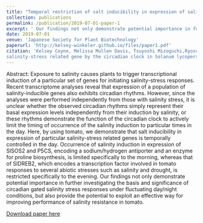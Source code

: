 ```yaml
---
title: "Temporal restriction of salt inducibility in expression of salinity-stress related gene by the circadian clock in Solanum lycopersicum"
collection: publications
permalink: /publication/2019-07-01-paper-1
excerpt: ' Our findings not only demonstrate potential importance in further investigating the basis and significance of circadian gated salinity stress responses under fluctuating day/night conditions, but also provide the potential to exploit an effective way for improving performance of salinity resistance in tomato.'
date: 2019-07-01
venue: 'Japanese Society for Plant Biotechnology'
paperurl: 'http://kelsey-winkeler.github.io/files/paper1.pdf'
citation: 'Kelsey Coyne, Melissa Mullen Davis, Tsuyoshi Mizoguchi,Ryosuke Hayama.(2019). &quot;Temporal restriction of salt inducibility in expression of
salinity-stress related gene by the circadian clock in Solanum lycopersicum.&quot; <i>Plant Biotechnology</i>. 1(1).'
---
```

Abstract: Exposure to salinity causes plants to trigger transcriptional induction of a particular set of genes for initiating
salinity-stress responses. Recent transcriptome analyses reveal that expression of a population of salinity-inducible genes
also exhibits circadian rhythms. However, since the analyses were performed independently from those with salinity
stress, it is unclear whether the observed circadian rhythms simply represent their basal expression levels independently
from their induction by salinity, or these rhythms demonstrate the function of the circadian clock to actively limit the
timing of occurrence of the salinity induction to particular times in the day. Here, by using tomato, we demonstrate that
salt inducibility in expression of particular salinity-stress related genes is temporally controlled in the day. Occurrence of
salinity induction in expression of SlSOS2 and P5CS, encoding a sodium/hydrogen antiporter and an enzyme for proline
biosynthesis, is limited specifically to the morning, whereas that of SlDREB2, which encodes a transcription factor involved
in tomato responses to several abiotic stresses such as salinity and drought, is restricted specifically to the evening. Our
findings not only demonstrate potential importance in further investigating the basis and significance of circadian gated
salinity stress responses under fluctuating day/night conditions, but also provide the potential to exploit an effective way for
improving performance of salinity resistance in tomato.

[Download paper here](https://www.jstage.jst.go.jp/article/plantbiotechnology/36/3/36_19.0703a/_pdf)
